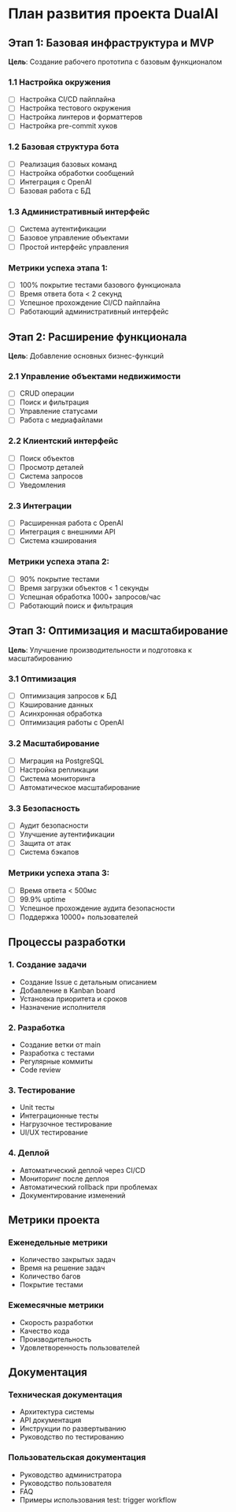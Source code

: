 # План развития проекта DualAI

## Этап 1: Базовая инфраструктура и MVP
**Цель**: Создание рабочего прототипа с базовым функционалом

### 1.1 Настройка окружения
- [ ] Настройка CI/CD пайплайна
- [ ] Настройка тестового окружения
- [ ] Настройка линтеров и форматтеров
- [ ] Настройка pre-commit хуков

### 1.2 Базовая структура бота
- [ ] Реализация базовых команд
- [ ] Настройка обработки сообщений
- [ ] Интеграция с OpenAI
- [ ] Базовая работа с БД

### 1.3 Административный интерфейс
- [ ] Система аутентификации
- [ ] Базовое управление объектами
- [ ] Простой интерфейс управления

### Метрики успеха этапа 1:
- [ ] 100% покрытие тестами базового функционала
- [ ] Время ответа бота < 2 секунд
- [ ] Успешное прохождение CI/CD пайплайна
- [ ] Работающий административный интерфейс

## Этап 2: Расширение функционала
**Цель**: Добавление основных бизнес-функций

### 2.1 Управление объектами недвижимости
- [ ] CRUD операции
- [ ] Поиск и фильтрация
- [ ] Управление статусами
- [ ] Работа с медиафайлами

### 2.2 Клиентский интерфейс
- [ ] Поиск объектов
- [ ] Просмотр деталей
- [ ] Система запросов
- [ ] Уведомления

### 2.3 Интеграции
- [ ] Расширенная работа с OpenAI
- [ ] Интеграция с внешними API
- [ ] Система кэширования

### Метрики успеха этапа 2:
- [ ] 90% покрытие тестами
- [ ] Время загрузки объектов < 1 секунды
- [ ] Успешная обработка 1000+ запросов/час
- [ ] Работающий поиск и фильтрация

## Этап 3: Оптимизация и масштабирование
**Цель**: Улучшение производительности и подготовка к масштабированию

### 3.1 Оптимизация
- [ ] Оптимизация запросов к БД
- [ ] Кэширование данных
- [ ] Асинхронная обработка
- [ ] Оптимизация работы с OpenAI

### 3.2 Масштабирование
- [ ] Миграция на PostgreSQL
- [ ] Настройка репликации
- [ ] Система мониторинга
- [ ] Автоматическое масштабирование

### 3.3 Безопасность
- [ ] Аудит безопасности
- [ ] Улучшение аутентификации
- [ ] Защита от атак
- [ ] Система бэкапов

### Метрики успеха этапа 3:
- [ ] Время ответа < 500мс
- [ ] 99.9% uptime
- [ ] Успешное прохождение аудита безопасности
- [ ] Поддержка 10000+ пользователей

## Процессы разработки

### 1. Создание задачи
- Создание Issue с детальным описанием
- Добавление в Kanban board
- Установка приоритета и сроков
- Назначение исполнителя

### 2. Разработка
- Создание ветки от main
- Разработка с тестами
- Регулярные коммиты
- Code review

### 3. Тестирование
- Unit тесты
- Интеграционные тесты
- Нагрузочное тестирование
- UI/UX тестирование

### 4. Деплой
- Автоматический деплой через CI/CD
- Мониторинг после деплоя
- Автоматический rollback при проблемах
- Документирование изменений

## Метрики проекта

### Еженедельные метрики
- Количество закрытых задач
- Время на решение задач
- Количество багов
- Покрытие тестами

### Ежемесячные метрики
- Скорость разработки
- Качество кода
- Производительность
- Удовлетворенность пользователей

## Документация

### Техническая документация
- Архитектура системы
- API документация
- Инструкции по развертыванию
- Руководство по тестированию

### Пользовательская документация
- Руководство администратора
- Руководство пользователя
- FAQ
- Примеры использования test: trigger workflow
